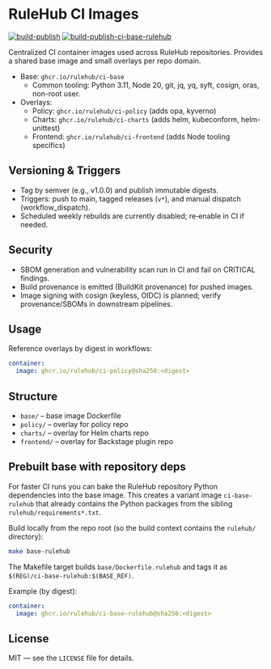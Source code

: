 # RuleHub CI Images

[![build-publish](https://github.com/rulehub/rulehub-ci-images/actions/workflows/build-publish.yml/badge.svg?branch=main)](https://github.com/rulehub/rulehub-ci-images/actions/workflows/build-publish.yml)
[![build-publish-ci-base-rulehub](https://github.com/rulehub/rulehub-ci-images/actions/workflows/build-publish-rulehub.yml/badge.svg?branch=main)](https://github.com/rulehub/rulehub-ci-images/actions/workflows/build-publish-rulehub.yml)

Centralized CI container images used across RuleHub repositories. Provides a shared base image and small overlays per repo domain.

- Base: `ghcr.io/rulehub/ci-base`
  - Common tooling: Python 3.11, Node 20, git, jq, yq, syft, cosign, oras, non-root user.
- Overlays:
  - Policy: `ghcr.io/rulehub/ci-policy` (adds opa, kyverno)
  - Charts: `ghcr.io/rulehub/ci-charts` (adds helm, kubeconform, helm-unittest)
  - Frontend: `ghcr.io/rulehub/ci-frontend` (adds Node tooling specifics)

## Versioning & Triggers

- Tag by semver (e.g., v1.0.0) and publish immutable digests.
- Triggers: push to main, tagged releases (`v*`), and manual dispatch (workflow_dispatch).
- Scheduled weekly rebuilds are currently disabled; re‑enable in CI if needed.

## Security

- SBOM generation and vulnerability scan run in CI and fail on CRITICAL findings.
- Build provenance is emitted (BuildKit provenance) for pushed images.
- Image signing with cosign (keyless, OIDC) is planned; verify provenance/SBOMs in downstream pipelines.

## Usage

Reference overlays by digest in workflows:

```yaml
container:
  image: ghcr.io/rulehub/ci-policy@sha256:<digest>
```

## Structure

- `base/` – base image Dockerfile
- `policy/` – overlay for policy repo
- `charts/` – overlay for Helm charts repo
- `frontend/` – overlay for Backstage plugin repo

## Prebuilt base with repository deps

For faster CI runs you can bake the RuleHub repository Python dependencies into
the base image. This creates a variant image `ci-base-rulehub` that already
contains the Python packages from the sibling `rulehub/requirements*.txt`.

Build locally from the repo root (so the build context contains the `rulehub/`
directory):

```sh
make base-rulehub
```

The Makefile target builds `base/Dockerfile.rulehub` and tags it as
`$(REG)/ci-base-rulehub:$(BASE_REF)`.

Example (by digest):

```yaml
container:
  image: ghcr.io/rulehub/ci-base-rulehub@sha256:<digest>
```

## License

MIT — see the `LICENSE` file for details.

